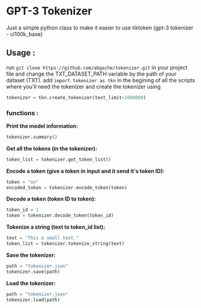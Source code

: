 # GPT-3 Tokenizer
Just a simple python class to make it easier to use tiktoken (gpt-3 tokenizer - cl100k_base)
## Usage :
run ``git clone https://github.com/abgache/tokenizer.git`` in your project file and change the TXT_DATASET_PATH variable by the path of your dataset (TXT). 
add ``import tokenizer as tkn`` in the begining of all the scripts where you'll need the tokenizer and create the tokenizer using 
```python
tokenizer = tkn.create_tokenizer(text_limit=1000000)
```
### functions :
**Print the model information:**
```python
tokenizer.summary()
```  
**Get all the tokens (in the tokenizer):**
```python
token_list = tokenizer.get_token_list()
```  
**Encode a token (give a token in input and it send it's token ID):**
```python
token = "on"
encoded_token = tokenizer.encode_token(token)
```  
**Decode a token (token ID to token):**
```python
token_id = 1
token = tokenizer.decode_token(token_id)
```  
**Tokenize a string (text to token_id list):**
```python
text = "This a small text."  
token_list = tokenizer.tokenize_string(text)
```  
**Save the tokenizer:**
```python
path = "tokenizer.json"
tokenizer.save(path)
```  
**Load the tokenizer:**
```python
path = "tokenizer.json"
tokenizer.load(path)
